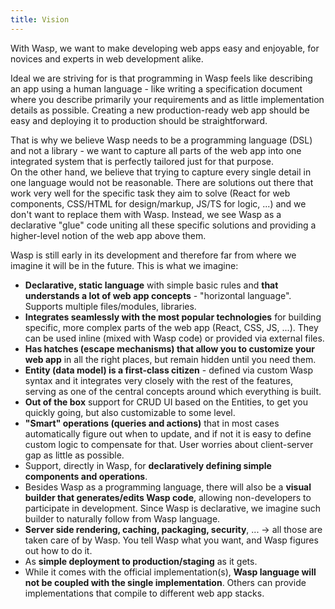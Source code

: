 ```yaml
---
title: Vision
---
```


With Wasp, we want to make developing web apps easy and enjoyable, for novices and experts in web development alike.

Ideal we are striving for is that programming in Wasp feels like describing an app using a human language - like writing a specification document where you describe primarily your requirements and as little implementation details as possible.
Creating a new production-ready web app should be easy and deploying it to production should be straightforward.

That is why we believe Wasp needs to be a programming language (DSL) and not a library - we want to capture all parts of the web app into one integrated system that is perfectly tailored just for that purpose.  
On the other hand, we believe that trying to capture every single detail in one language would not be reasonable.
There are solutions out there that work very well for the specific task they aim to solve (React for web components, CSS/HTML for design/markup, JS/TS for logic, ...) and we don't want to replace them with Wasp.
Instead, we see Wasp as a declarative "glue" code uniting all these specific solutions and providing a higher-level notion of the web app above them.

Wasp is still early in its development and therefore far from where we imagine it will be in the future.
This is what we imagine:
- **Declarative, static language** with simple basic rules and **that understands a lot of web app concepts** - "horizontal language". Supports multiple files/modules, libraries.
- **Integrates seamlessly with the most popular technologies** for building specific, more complex parts of the web app (React, CSS, JS, ...).
  They can be used inline (mixed with Wasp code) or provided via external files.
- **Has hatches (escape mechanisms) that allow you to customize your web app** in all the right places, but remain hidden until you need them.
- **Entity (data model) is a first-class citizen** - defined via custom Wasp syntax and it integrates very closely with the rest of the features, serving as one of the central concepts around which everything is built.
- **Out of the box** support for CRUD UI based on the Entities, to get you quickly going, but also customizable to some level.
- **"Smart" operations (queries and actions)** that in most cases automatically figure out when to update, and if not it is easy to define custom logic to compensate for that. User worries about client-server gap as little as possible.
- Support, directly in Wasp, for **declaratively defining simple components and operations**.
- Besides Wasp as a programming language, there will also be a **visual builder that generates/edits Wasp code**, allowing non-developers to participate in development. Since Wasp is declarative, we imagine such builder to naturally follow from Wasp language.
- **Server side rendering, caching, packaging, security**, ... -> all those are taken care of by Wasp.
  You tell Wasp what you want, and Wasp figures out how to do it.
- As **simple deployment to production/staging** as it gets.
- While it comes with the official implementation(s), **Wasp language will not be coupled with the single implementation**.
  Others can provide implementations that compile to different web app stacks.
